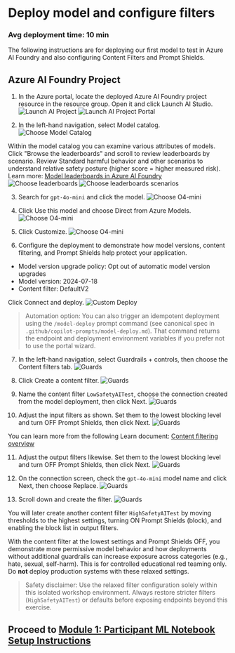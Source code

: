 # Deploy model and configure filters

### Avg deployment time: 10 min

The following instructions are for deploying our first model to test in Azure AI Foundry and also configuring Content Filters and Prompt Shields.

## Azure AI Foundry Project
1. In the Azure portal, locate the deployed Azure AI Foundry project resource in the resource group. Open it and click Launch AI Studio.
![Launch AI Project](../images/launchaiproject1.png "Launch AI Project")
![Launch AI Project Portal](../images/launchaiproject2.png "Launch AI Project Portal")

2. In the left-hand navigation, select Model catalog.
![Choose Model Catalog](../images/modelcatalogblade.png "Choose Model Catalog")

Within the model catalog you can examine various attributes of models. Click "Browse the leaderboards" and scroll to review leaderboards by scenario. Review Standard harmful behavior and other scenarios to understand relative safety posture (higher score = higher measured risk). Learn more: [Model leaderboards in Azure AI Foundry](https://ai.azure.com/doc/azure/ai-foundry/concepts/model-benchmarks?tid=b8f7636c-2e7b-476f-858c-93b63e87d81b)
![Choose leaderboards](../images/browseleaderboard.png "Choose leaderboards")
![Choose leaderboards scenarios](../images/scenarios.png "Choose leaderboards scenarios")

3. Search for `gpt-4o-mini` and click the model.
![Choose O4-mini](../images/o4mini.png "Choose O4-mini")

4. Click Use this model and choose Direct from Azure Models.
![Choose O4-mini](../images/o4mini1.png "Choose O4-mini")

5. Click Customize.
![Choose O4-mini](../images/o4mini2.png "Choose O4-mini")

6. Configure the deployment to demonstrate how model versions, content filtering, and Prompt Shields help protect your application.

- Model version upgrade policy: Opt out of automatic model version upgrades
- Model version: 2024-07-18
- Content filter: DefaultV2

Click Connect and deploy.
![Custom Deploy](../images/customdeploy.png "Custom Deploy")

> Automation option: You can also trigger an idempotent deployment using the `/model-deploy` prompt command (see canonical spec in `.github/copilot-prompts/model-deploy.md`). That command returns the endpoint and deployment environment variables if you prefer not to use the portal wizard.

7. In the left-hand navigation, select Guardrails + controls, then choose the Content filters tab.
![Guards](../images/guard1.png "Guards")

8. Click Create a content filter.
![Guards](../images/guard2.png "Guards")

9. Name the content filter `LowSafetyAITest`, choose the connection created from the model deployment, then click Next.
![Guards](../images/guard3.png "Guards")

10. Adjust the input filters as shown. Set them to the lowest blocking level and turn OFF Prompt Shields, then click Next.
![Guards](../images/guard4.png "Guards")

You can learn more from the following Learn document: [Content filtering overview](https://learn.microsoft.com/en-us/azure/ai-foundry/openai/concepts/content-filter?tabs=warning%2Cuser-prompt%2Cpython-new#risk-categories) 

11. Adjust the output filters likewise. Set them to the lowest blocking level and turn OFF Prompt Shields, then click Next.
![Guards](../images/guard5.png "Guards")

12. On the connection screen, check the `gpt-4o-mini` model name and click Next, then choose Replace.
![Guards](../images/guard6.png "Guards")

13. Scroll down and create the filter.
![Guards](../images/guard7.png "Guards")

You will later create another content filter `HighSafetyAITest` by moving thresholds to the highest settings, turning ON Prompt Shields (block), and enabling the block list in output filters.

With the content filter at the lowest settings and Prompt Shields OFF, you demonstrate more permissive model behavior and how deployments without additional guardrails can increase exposure across categories (e.g., hate, sexual, self-harm). This is for controlled educational red teaming only. Do **not** deploy production systems with these relaxed settings.

> Safety disclaimer: Use the relaxed filter configuration solely within this isolated workshop environment. Always restore stricter filters (`HighSafetyAITest`) or defaults before exposing endpoints beyond this exercise.

## Proceed to [Module 1: Participant ML Notebook Setup Instructions](./workshop/Module%200%20-%20Deploy%20Model%20and%20Configure%20Filters.md)
